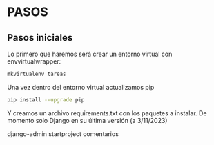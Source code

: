# PASOS

## Pasos iniciales
Lo primero que haremos será crear un entorno virtual con envvirtualwrapper:

```bash
mkvirtualenv tareas
```

Una vez dentro del entorno virtual actualizamos pip
```bash
pip install --upgrade pip
```
Y creamos un archivo requirements.txt con los paquetes a instalar. De momento solo Django en su última versión (a 3/11/2023)

django-admin startproject comentarios
